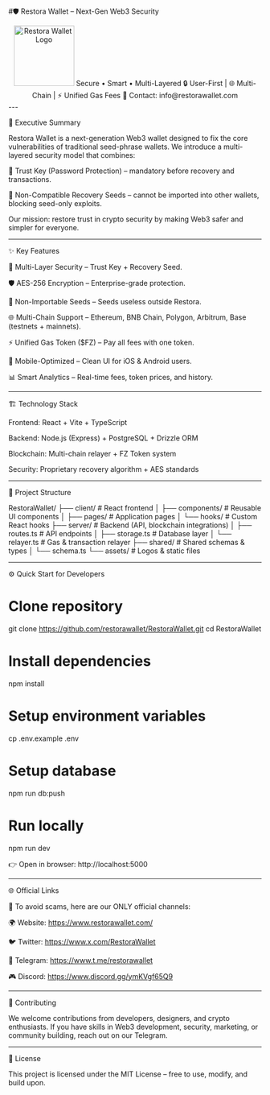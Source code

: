 
#🛡️ Restora Wallet – Next-Gen Web3 Security

<div align="center">  
  <img src="assets/IMG_20250906_134054.jpg" alt="Restora Wallet Logo" width="120" height="120">  Secure • Smart • Multi-Layered
🔒 User-First | 🌐 Multi-Chain | ⚡ Unified Gas Fees
📧 Contact: info@restorawallet.com

</div>  
---

🚀 Executive Summary

Restora Wallet is a next-generation Web3 wallet designed to fix the core vulnerabilities of traditional seed-phrase wallets.
We introduce a multi-layered security model that combines:

🔑 Trust Key (Password Protection) – mandatory before recovery and transactions.

🌱 Non-Compatible Recovery Seeds – cannot be imported into other wallets, blocking seed-only exploits.


Our mission: restore trust in crypto security by making Web3 safer and simpler for everyone.


---

✨ Key Features

🔐 Multi-Layer Security – Trust Key + Recovery Seed.

🛡️ AES-256 Encryption – Enterprise-grade protection.

🚫 Non-Importable Seeds – Seeds useless outside Restora.

🌐 Multi-Chain Support – Ethereum, BNB Chain, Polygon, Arbitrum, Base (testnets + mainnets).

⚡ Unified Gas Token ($FZ) – Pay all fees with one token.

📱 Mobile-Optimized – Clean UI for iOS & Android users.

📊 Smart Analytics – Real-time fees, token prices, and history.



---

🏗️ Technology Stack

Frontend: React + Vite + TypeScript

Backend: Node.js (Express) + PostgreSQL + Drizzle ORM

Blockchain: Multi-chain relayer + FZ Token system

Security: Proprietary recovery algorithm + AES standards



---

📂 Project Structure

RestoraWallet/
├── client/                  # React frontend
│   ├── components/          # Reusable UI components
│   ├── pages/               # Application pages
│   └── hooks/               # Custom React hooks
├── server/                  # Backend (API, blockchain integrations)
│   ├── routes.ts            # API endpoints
│   ├── storage.ts           # Database layer
│   └── relayer.ts           # Gas & transaction relayer
├── shared/                  # Shared schemas & types
│   └── schema.ts
└── assets/                  # Logos & static files


---

⚙️ Quick Start for Developers

# Clone repository
git clone https://github.com/restorawallet/RestoraWallet.git
cd RestoraWallet

# Install dependencies
npm install

# Setup environment variables
cp .env.example .env

# Setup database
npm run db:push

# Run locally
npm run dev

👉 Open in browser: http://localhost:5000


---

🌐 Official Links

🚨 To avoid scams, here are our ONLY official channels:

🌍 Website: https://www.restorawallet.com/

🐦 Twitter: https://www.x.com/RestoraWallet

💬 Telegram: https://www.t.me/restorawallet

🎮 Discord: https://www.discord.gg/ymKVgf65Q9



---

🤝 Contributing

We welcome contributions from developers, designers, and crypto enthusiasts.
If you have skills in Web3 development, security, marketing, or community building, reach out on our Telegram.


---

📜 License

This project is licensed under the MIT License – free to use, modify, and build upon.
